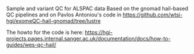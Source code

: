 Sample and variant QC for ALSPAC data
Based on the gnomad hail-based QC pipelines and on Pavlos Antoniou's code 
in https://github.com/wtsi-hgi/exomeQC-hail-gnomad/tree/lustre

The howto for the code is here: 
https://hgi-projects.pages.internal.sanger.ac.uk/documentation/docs/how-to-guides/wes-qc-hail/